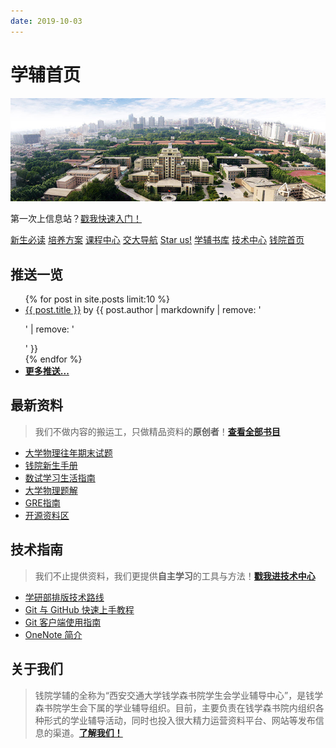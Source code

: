 ```yaml
---
date: 2019-10-03
---
```


# 学辅首页
![本图片来自于西安交通大学官方网站，版权归其所有。](/assets/images/frontpage.jpg)

<center-banner>第一次上信息站？<a href="/welcome">戳我快速入门！</a></center-banner>

<div class="icon-bar">
  <a href="/intro/life-in-xjtu"><i class="fa fa-star fa-pulse"></i> 新生必读</a>
  <a href="/program/"><i class="fa fa-file"></i> 培养方案</a>
  <a href="/course/"><i class="fa fa-th"></i> 课程中心</a>
  <a href="/navigator/"><i class="fa fa-map"></i> 交大导航</a>
  <a href="https://github.com/qyxf/"><i class="fa fa-github"></i> Star us!</a>
  <a href="/BookHub/"><i class="fa fa-book"></i> 学辅书库</a>
  <a href="/technique/"><i class="fa fa-rocket"></i> 技术中心</a>
  <a href="http://bjb.xjtu.edu.cn/"><i class="fa fa-university"></i> 钱院首页</a>
</div>


## <i class="fa fa-commenting-o"></i> 推送一览

<ul class="postlist">
  {% for post in site.posts limit:10 %}
    <li><i class="fa fa-comment-o"></i>
      <a href="{{ post.url }}">{{ post.title }}</a> by {{ post.author | markdownify | remove: '<p>' | remove: '</p>' }}
    </li>
  {% endfor %}
  <li><span class="mono"><i class="fa fa-chevron-circle-down"></i></span> <a href="post"><strong>更多推送...</strong></a></li>
</ul>


## <i class="fa fa-book"></i> 最新资料
> 我们不做内容的搬运工，只做精品资料的**原创者**！[**查看全部书目**](/BookHub)

- <i class="fa fa-book"></i> [大学物理往年期末试题](/BookHub/006.university-physics-tests)
- <i class="fa fa-book"></i> [钱院新生手册](/BookHub/005.freshman-manual)
- <i class="fa fa-book"></i> [数试学习生活指南](/BookHub/004.guidance-for-study)
- <i class="fa fa-book"></i> [大学物理题解](/BookHub/003.key-to-university-physics)
- <i class="fa fa-book"></i> [GRE指南](/BookHub/002.gre-guide)
- <i class="fa fa-cloud-download"></i> [开源资料区](/BookHub/001.resources)

## <i class="fa fa-compass"></i> 技术指南
> 我们不止提供资料，我们更提供**自主学习**的工具与方法！[**戳我进技术中心**](/technique)

- <i class="fa fa-file-word-o"></i> [学研部排版技术路线](/technique/typeset)
- <i class="fa fa-file-word-o"></i> [Git 与 GitHub 快速上手教程](/technique/git-github)
- <i class="fa fa-file-word-o"></i> [Git 客户端使用指南](/technique/git-client)
- <i class="fa fa-file-word-o"></i> [OneNote 简介](/technique/onenote)

## <i class="fa fa-address-card"></i> 关于我们

> 钱院学辅的全称为“西安交通大学钱学森书院学生会学业辅导中心”，是钱学森书院学生会下属的学业辅导组织。目前，主要负责在钱学森书院内组织各种形式的学业辅导活动，同时也投入很大精力运营资料平台、网站等发布信息的渠道。[**了解我们！**](/about)
